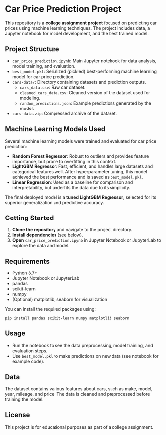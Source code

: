 # Car Price Prediction Project

This repository is a **college assignment project** focused on predicting car prices using machine learning techniques. The project includes data, a Jupyter notebook for model development, and the best trained model.

## Project Structure

- `car_price_prediction.ipynb`: Main Jupyter notebook for data analysis, model training, and evaluation.
- `best_model.pkl`: Serialized (pickled) best-performing machine learning model for car price prediction.
- `cars-data/`: Directory containing datasets and prediction outputs.
    - `cars_data.csv`: Raw car dataset.
    - `cleaned_cars_data.csv`: Cleaned version of the dataset used for modeling.
    - `random_predictions.json`: Example predictions generated by the model.
- `cars-data.zip`: Compressed archive of the dataset.

## Machine Learning Models Used

Several machine learning models were trained and evaluated for car price prediction:

- **Random Forest Regressor**: Robust to outliers and provides feature importance, but prone to overfitting in this context.
- **LightGBM Regressor**: Fast, efficient, and handles large datasets and categorical features well. After hyperparameter tuning, this model achieved the best performance and is saved as `best_model.pkl`.
- **Linear Regression**: Used as a baseline for comparison and interpretability, but underfits the data due to its simplicity.

The final deployed model is a **tuned LightGBM Regressor**, selected for its superior generalization and predictive accuracy.

## Getting Started

1. **Clone the repository** and navigate to the project directory.
2. **Install dependencies** (see below).
3. **Open** `car_price_prediction.ipynb` in Jupyter Notebook or JupyterLab to explore the data and model.

## Requirements

- Python 3.7+
- Jupyter Notebook or JupyterLab
- pandas
- scikit-learn
- numpy
- (Optional) matplotlib, seaborn for visualization

You can install the required packages using:

```bash
pip install pandas scikit-learn numpy matplotlib seaborn
```

## Usage

- Run the notebook to see the data preprocessing, model training, and evaluation steps.
- Use `best_model.pkl` to make predictions on new data (see notebook for example code).

## Data

The dataset contains various features about cars, such as make, model, year, mileage, and price. The data is cleaned and preprocessed before training the model.

## License

This project is for educational purposes as part of a college assignment. 